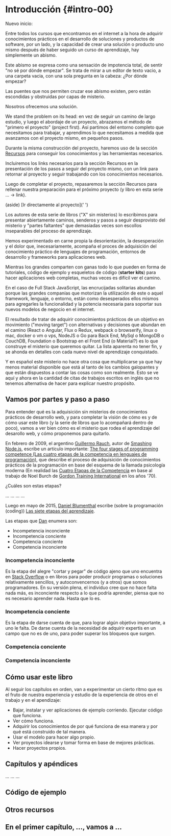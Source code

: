 # Introducción {#intro-00}

Nuevo inicio:

Entre todos los cursos que encontramos en el internet a la hora de adquirir conocimientos prácticos en el desarrollo de soluciones y productos de software, por un lado, y la capacidad de crear una solución o producto uno mismo después de haber seguido un curso de aprendizaje, hay simplemente un abismo.

Este abismo se expresa como una sensación de impotencia total, de sentir "no sé por dónde empezar". Se trata de mirar a un editor de texto vacio, a una carpeta vacia, con una sola pregunta en la cabeza: ¿Por dónde empezar?

Las puentes que nos permiten cruzar ese abismo existen, pero están escondidas y obstruidas por capas de misterio.

Nosotros ofrecemos una solución.

We stand the problem on its head: en vez de seguir un camino de largo estudio, y luego el abordaje de un proyecto, abrazamos el método de "primero el proyecto" (project first). Así partimos del entorno completo que necesitamos para trabajar, y aprendimos lo que necesitamos a medida que avanzamos con el proyecto mismo, en pequeños pasos.

Durante la misma construcción del proyecto, haremos uso de la sección [Recursos]() para conseguir los conocimientos y las herramientas necesarios.

Incluiremos los links necesarios para la sección Recursos en la presentación de los pasos a seguir del proyecto mismo, con un link para retornar al proyecto y seguir trabajando con los conocimientos necesarios.

Luego de completar el proyecto, repasaremos la sección Recursos para rellenar nuestra preparación para el próximo proyecto (y libro en esta serie ... -> link).

(aside) [Ir directamente al proyecto](' ')


Los autores de esta serie de libros ("X" sin misterios) lo escribimos para presentar abiertamente caminos, senderos y pasos a seguir desprovisto del misterio y "partes faltantes" que demasiadas veces son escollos inseparables del proceso de aprendizaje.

Hemos experimentado en carne propia la desorientación, la desesperación y el dolor que, inecesariamente, acompaña el proces de adquisición del conocimiento práctico de lenguajes de programación, entornos de desarrollo y frameworks para aplicaciones web.

Mientras los grandes comparten con ganas todo lo que pueden en forma de tutoriales, código de ejemplo y esqueletos de código (**starter kits**) para hacer aplicaciones web completas, muchas veces es difícil ver el camino.

En el caso de Full Stack JavaScript, las encrucijadas solitarias abundan porque las grandes companías que motorizan la utilización de este o aquel framework, lenguaje, o entorno, están como desesperados ellos mismos para agregarles la funcionalidad y la potencia necesaria para soportar sus nuevos modelos de negocio en el internet.

El resultado de tratar de adquirir conocimientos prácticos de un objetivo en movimiento ("moving target") con alternativas y decisiones que abundan en el camino (React o Angular, Flux o Redux, webpack o browserify, linux o mac, docker o vm o vps, NodeJS o Go para Back End, MySql o MongoDB o CouchDB, Foundation o Bootstrap en el Front End (o Material?) es lo que construye el misterio que queremos quitar. La lista aparenta no tener fin, y se ahonda en detalles con cada nuevo nivel de aprendizaje conquistado.

Y en español este misterio no hace otra cosa que multiplicarse ya que hay menos material disponible que está al tanto de los cambios galopantes y que están dispuestos a contar las cosas como son realmente. Esto se ve aquí y ahora en la cantidad de citas de trabajos escritos en inglés que no tenemos alternativa de hacer para explicar nuestro propósito.

## Vamos por partes y paso a paso

Para entender qué es la adquisición sin misterios de conocimientos prácticos de desarrollo web, y para completar la visión de cómo es y de cómo usar este libro (y la serie de libros que lo acompañará dentro de poco), vamos a ver bien cómo es el misterio que rodea el aprendizaje del desarollo web, y cómo proponemos para quitarlo.

En febrero de 2009, el argentino [Guillermo Rauch](https://github.com/rauchg), autor de [Smashing Node.js](http://www.wiley.com/WileyCDA/WileyTitle/productCd-1119962595.html), escribe un artículo importante: [The four stages of programming competence (Las cuatro etapas de la competencia en lenguajes de programación)](http://www.devthought.com/2009/02/24/the-four-stages-of-programming-competence/), que describe el proceso de adquisición de conocimientos prácticos de la programación en base del esquema de la llamada psicología moderna (En realidad las [Cuatro Etapas de la Competencia](https://en.wikipedia.org/wiki/Four_stages_of_competence#cite_note-Learning_a_New_Skill_is_Easier_Said_than_Done-1) en base al trabajo de  Noel Burch de [Gordon Training International](https://en.wikipedia.org/wiki/Thomas_Gordon_(psychologist)) en los años '70).

¿Cuáles son estas etapas?

...
...
...
...

Luego en mayo de 2015, [Daniel Blumenthal](https://dandreamsofcoding.com/) escribe (sobre la programación (coding)) [Las siete etapas del aprendizaje](https://dandreamsofcoding.com/2015/05/26/seven-stages-of-learning/).

Las etapas que [Dan](https://dandreamsofcoding.com/author/bratfarrar/) enumera son:

* Incompetencia inconciente
* Incompetencia conciente
* Competencia conciente
* Competencia inconciente

### Incompetencia inconciente

Es la etapa del alegre "cortar y pegar" de código ajeno que uno encuentra en [Stack Overflow](http://stackoverflow.com/) o en libros para poder producir programas o soluciones relativamente sencillos, y autoconvencernos (y a otros) que somos programadores. En su versión plena, el individuo cree que no hace falta nada más, es inconciente respecto a lo que podría aprender, piensa que no es necesario aprender nada. Hasta que lo es.

### Incompetencia conciente

Es la etapa de darse cuenta de que, para lograr algún objetivo importante, a uno le falta. De darse cuenta de la necesidad de adquirir expertis en un campo que no es de uno, para poder superar los bloqueos que surgen.

### Competencia conciente

### Competencia inconciente

## Cómo usar este libro

Al seguir los capítulos en orden, van a experimentar un cierto ritmo que es el fruto de nuestra experiencia y estudio de la experiencia de otros en el trabajo y en el apendizaje:

* Bajar, instalar y ver aplicaciones de ejemplo corriendo. Ejecutar código que funciona.
* Ver cómo funciona.
* Adquirir los conocimientos de por qué funciona de esa manera y por qué está construido de tal manera.
* Usar el modelo para hacer algo propio.
* Ver proyectos idearse y tomar forma en base de mejores prácticas.
* Hacer proyectos propios.

## Capítulos y apéndices

...
...
...

## Código de ejemplo

## Otros recursos

## En el primer capítulo, ..., vamos a ...
